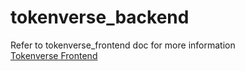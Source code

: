 # tokenverse_backend

Refer to tokenverse_frontend doc for more information  
[Tokenverse Frontend](https://github.com/gitHubAndyLee2020/tokenverse_frontend)

